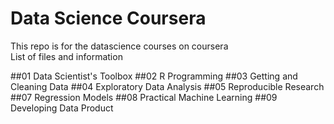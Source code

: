 Data Science Coursera
===================
This repo is for the datascience courses on coursera  
List of files and information 

##01 Data Scientist's Toolbox
##02 R Programming
##03 Getting and Cleaning Data
##04 Exploratory Data Analysis
##05 Reproducible Research
##07 Regression Models
##08 Practical Machine Learning
##09 Developing Data Product
